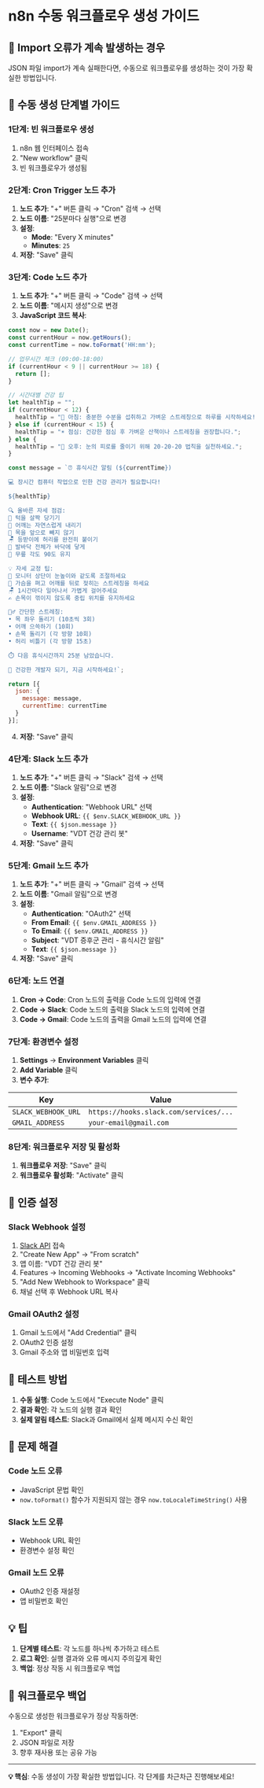 # n8n 수동 워크플로우 생성 가이드

## 🚨 Import 오류가 계속 발생하는 경우

JSON 파일 import가 계속 실패한다면, 수동으로 워크플로우를 생성하는 것이 가장 확실한 방법입니다.

## 🚀 수동 생성 단계별 가이드

### 1단계: 빈 워크플로우 생성

1. n8n 웹 인터페이스 접속
2. "New workflow" 클릭
3. 빈 워크플로우가 생성됨

### 2단계: Cron Trigger 노드 추가

1. **노드 추가**: "+" 버튼 클릭 → "Cron" 검색 → 선택
2. **노드 이름**: "25분마다 실행"으로 변경
3. **설정**:
   - **Mode**: "Every X minutes"
   - **Minutes**: `25`
4. **저장**: "Save" 클릭

### 3단계: Code 노드 추가

1. **노드 추가**: "+" 버튼 클릭 → "Code" 검색 → 선택
2. **노드 이름**: "메시지 생성"으로 변경
3. **JavaScript 코드 복사**:

```javascript
const now = new Date();
const currentHour = now.getHours();
const currentTime = now.toFormat('HH:mm');

// 업무시간 체크 (09:00-18:00)
if (currentHour < 9 || currentHour >= 18) {
  return [];
}

// 시간대별 건강 팁
let healthTip = "";
if (currentHour < 12) {
  healthTip = "🌅 아침: 충분한 수분을 섭취하고 가벼운 스트레칭으로 하루를 시작하세요!";
} else if (currentHour < 15) {
  healthTip = "☀️ 점심: 건강한 점심 후 가벼운 산책이나 스트레칭을 권장합니다.";
} else {
  healthTip = "🌆 오후: 눈의 피로를 줄이기 위해 20-20-20 법칙을 실천하세요.";
}

const message = `⏰ 휴식시간 알림 (${currentTime})

💻 장시간 컴퓨터 작업으로 인한 건강 관리가 필요합니다!

${healthTip}

🔍 올바른 자세 점검:
🧘 턱을 살짝 당기기
🤷 어깨는 자연스럽게 내리기
🦒 목을 앞으로 빼지 않기
🪑 등받이에 허리를 완전히 붙이기
🦶 발바닥 전체가 바닥에 닿게
🦵 무릎 각도 90도 유지

💡 자세 교정 팁:
🐢 모니터 상단이 눈높이와 같도록 조절하세요
🧘 가슴을 펴고 어깨를 뒤로 젖히는 스트레칭을 하세요
🪑 1시간마다 일어나서 가볍게 걸어주세요
✍️ 손목이 꺾이지 않도록 중립 위치를 유지하세요

🏃‍♂️ 간단한 스트레칭:
• 목 좌우 돌리기 (10초씩 3회)
• 어깨 으쓱하기 (10회)
• 손목 돌리기 (각 방향 10회)
• 허리 비틀기 (각 방향 15초)

⏱️ 다음 휴식시간까지 25분 남았습니다.

💪 건강한 개발자 되기, 지금 시작하세요!`;

return [{
  json: {
    message: message,
    currentTime: currentTime
  }
}];
```

4. **저장**: "Save" 클릭

### 4단계: Slack 노드 추가

1. **노드 추가**: "+" 버튼 클릭 → "Slack" 검색 → 선택
2. **노드 이름**: "Slack 알림"으로 변경
3. **설정**:
   - **Authentication**: "Webhook URL" 선택
   - **Webhook URL**: `{{ $env.SLACK_WEBHOOK_URL }}`
   - **Text**: `{{ $json.message }}`
   - **Username**: "VDT 건강 관리 봇"
4. **저장**: "Save" 클릭

### 5단계: Gmail 노드 추가

1. **노드 추가**: "+" 버튼 클릭 → "Gmail" 검색 → 선택
2. **노드 이름**: "Gmail 알림"으로 변경
3. **설정**:
   - **Authentication**: "OAuth2" 선택
   - **From Email**: `{{ $env.GMAIL_ADDRESS }}`
   - **To Email**: `{{ $env.GMAIL_ADDRESS }}`
   - **Subject**: "VDT 증후군 관리 - 휴식시간 알림"
   - **Text**: `{{ $json.message }}`
4. **저장**: "Save" 클릭

### 6단계: 노드 연결

1. **Cron → Code**: Cron 노드의 출력을 Code 노드의 입력에 연결
2. **Code → Slack**: Code 노드의 출력을 Slack 노드의 입력에 연결
3. **Code → Gmail**: Code 노드의 출력을 Gmail 노드의 입력에 연결

### 7단계: 환경변수 설정

1. **Settings** → **Environment Variables** 클릭
2. **Add Variable** 클릭
3. **변수 추가**:

| Key | Value |
|-----|-------|
| `SLACK_WEBHOOK_URL` | `https://hooks.slack.com/services/...` |
| `GMAIL_ADDRESS` | `your-email@gmail.com` |

### 8단계: 워크플로우 저장 및 활성화

1. **워크플로우 저장**: "Save" 클릭
2. **워크플로우 활성화**: "Activate" 클릭

## 🔧 인증 설정

### Slack Webhook 설정

1. [Slack API](https://api.slack.com/apps) 접속
2. "Create New App" → "From scratch"
3. 앱 이름: "VDT 건강 관리 봇"
4. Features → Incoming Webhooks → "Activate Incoming Webhooks"
5. "Add New Webhook to Workspace" 클릭
6. 채널 선택 후 Webhook URL 복사

### Gmail OAuth2 설정

1. Gmail 노드에서 "Add Credential" 클릭
2. OAuth2 인증 설정
3. Gmail 주소와 앱 비밀번호 입력

## 📱 테스트 방법

1. **수동 실행**: Code 노드에서 "Execute Node" 클릭
2. **결과 확인**: 각 노드의 실행 결과 확인
3. **실제 알림 테스트**: Slack과 Gmail에서 실제 메시지 수신 확인

## 🚨 문제 해결

### Code 노드 오류
- JavaScript 문법 확인
- `now.toFormat()` 함수가 지원되지 않는 경우 `now.toLocaleTimeString()` 사용

### Slack 노드 오류
- Webhook URL 확인
- 환경변수 설정 확인

### Gmail 노드 오류
- OAuth2 인증 재설정
- 앱 비밀번호 확인

## 💡 팁

1. **단계별 테스트**: 각 노드를 하나씩 추가하고 테스트
2. **로그 확인**: 실행 결과와 오류 메시지 주의깊게 확인
3. **백업**: 정상 작동 시 워크플로우 백업

## 🔄 워크플로우 백업

수동으로 생성한 워크플로우가 정상 작동하면:
1. "Export" 클릭
2. JSON 파일로 저장
3. 향후 재사용 또는 공유 가능

---

**💡 핵심**: 수동 생성이 가장 확실한 방법입니다. 각 단계를 차근차근 진행해보세요!
